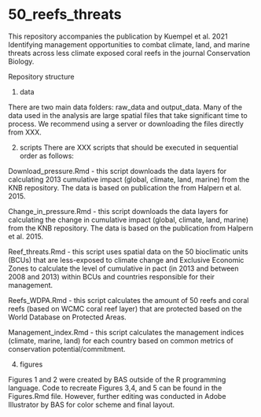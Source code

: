 # 50_reefs_threats

This repository accompanies the publication by Kuempel et al. 2021 Identifying management opportunities to combat climate, land, and marine threats across less climate exposed coral reefs in the journal Conservation Biology.

Repository structure
1. data

There are two main data folders: raw_data and output_data. Many of the data used in the analysis are large spatial files that take significant time to process. We recommend using a server or downloading the files directly from XXX.

2. scripts
There are XXX scripts that should be executed in sequential order as follows:

Download_pressure.Rmd - this script downloads the data layers for calculating 2013 cumulative impact (global, climate, land, marine) from the KNB repository. The data is based on publication the from Halpern et al. 2015.

Change_in_pressure.Rmd - this script downloads the data layers for calculating the change in cumulative impact (global, climate, land, marine) from the KNB repository. The data is based on the publication from Halpern et al. 2015. 

Reef_threats.Rmd - this script uses spatial data on the 50 bioclimatic units (BCUs) that are less-exposed to climate change and Exclusive Economic Zones to calculate the level of cumulative in pact (in 2013 and between 2008 and 2013) within BCUs and countries responsible for their management.

Reefs_WDPA.Rmd - this script calculates the amount of 50 reefs and coral reefs (based on WCMC coral reef layer) that are protected based on the World Database on Protected Areas.

Management_index.Rmd - this script calculates the management indices (climate, marine, land) for each country based on common metrics of conservation potential/commitment. 

4. figures

Figures 1 and 2 were created by BAS outside of the R programming language. Code to recreate Figures 3,4, and 5 can be found in the Figures.Rmd file. However, further editing was conducted in Adobe Illustrator by BAS for color scheme and final layout.
